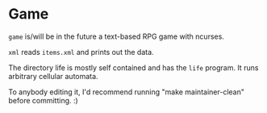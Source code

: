 # Game
`game` is/will be in the future a text-based RPG game with ncurses.

`xml` reads `items.xml` and prints out the data.

The directory life is mostly self contained and has the `life` program.
It runs arbitrary cellular automata.

To anybody editing it, I'd recommend running "make maintainer-clean" before committing. :)
